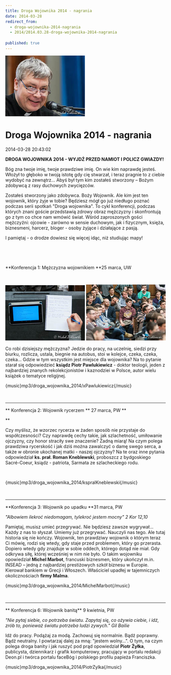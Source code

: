 ```yaml
---
title: Droga Wojownika 2014 - nagrania
date: 2014-03-28
redirect_from: 
  - droga-wojownika-2014-nagrania
  - 2014/2014.03.28-droga-wojownika-2014-nagrania

published: true
---
```



![/assets/posts/2014/2014-03-28-droga-wojownika-2014-nagrania/droga_wojownika14_01.jpg](/assets/posts/2014/2014-03-28-droga-wojownika-2014-nagrania/droga_wojownika14_01.jpg)

# Droga Wojownika 2014 - nagrania

<time>2014-03-28 20:43:02</time>


**DROGA WOJOWNIKA 2014 - WYJDŹ PRZED NAMIOT I POLICZ GWIAZDY!**

 Bóg zna twoje imię, twoje prawdziwe imię. On wie kim naprawdę jesteś. Włożył to głęboko w twoją istotę gdy cię stwarzał, i teraz pragnie to z ciebie wydobyć na zewnątrz... Abyś był tym kim zostałeś stworzony – Bożym zdobywcą z rasy duchowych zwycięzców.

 Zostałeś stworzony jako zdobywca. Boży Wojownik. Ale kim jest ten wojownik, który żyje w tobie? Będziesz mógł go już niedługo poznać podczas serii spotkań "Droga wojownika". To cykl konferencji, podczas których znani goście przedstawią zdrowy obraz mężczyzny i skonfrontują go z tym co chce nam wmówić świat. Wśród zaproszonych gości mężczyźni: ojcowie - zarówno w sensie duchowym, jak i fizycznym, księża, biznesmeni, harcerz, bloger - osoby żyjące i działające z pasją.

 I pamiętaj - o drodze dowiesz się więcej idąc, niż studiując mapy!


 


 


**Konferencja 1: Mężczyzna wojownikiem
 **25 marca, UW


 

![/assets/posts/2014/2014-03-28-droga-wojownika-2014-nagrania/droga_wojownika14_02.jpg](/assets/posts/2014/2014-03-28-droga-wojownika-2014-nagrania/droga_wojownika14_02.jpg)
![/assets/posts/2014/2014-03-28-droga-wojownika-2014-nagrania/droga_wojownika14_03.jpg](/assets/posts/2014/2014-03-28-droga-wojownika-2014-nagrania/droga_wojownika14_03.jpg)

Co robi dzisiejszy mężczyzna? Jedzie do pracy, na uczelnię, siedzi przy biurku, rozlicza, ustala, biegnie na autobus, stoi w kolejce, czeka, czeka, czeka... Gdzie w tym wszystkim jest miejsce dla wojownika? Na to pytanie starał się odpowiedzieć **ksiądz Piotr Pawlukiewicz** - doktor teologii, jeden z najbardziej znanych rekolekcjonistów i kaznodziei w Polsce, autor wielu książek o tematyce religijnej.


{music}mp3/droga_wojownika_2014/xPawlukiewicz{/music} 



 

***


**
Konferencja 2: Wojownik rycerzem
** 27 marca, PW **

**


Czy myślisz, że wzorzec rycerza w żaden sposób nie przystaje do współczesności? Czy naprawdę cechy takie, jak szlachetność, umiłowanie ojczyzny, czy honor straciły swe znaczenie? Żadną miarą! Na czym polega prawdziwa rycerskość i jak dziś można zawalczyć o damę swego serca, a także w obronie ukochanej matki - naszej ojczyzny? Na te oraz inne pytania odpowiedział **ks. prał. Roman Kneblewski**, proboszcz z bydgoskiego Sacré-Coeur, ksiądz - patriota, Sarmata ze szlacheckiego rodu.


 


{music}mp3/droga_wojownika_2014/kspralKneblewski{/music} [](http://solideo.pl/mp3/droga_wojownika_2014/kspralKneblewski/Wojownik_rycerzem_-_ks_pralat_Roman_Kneblewski_27marca2014_ASK_SoliDeo.mp3)


 

***

**Konferencja 3: Wojownik po upadku
**31 marca, PW


*"Albowiem ilekroć niedomagam, tylekroć jestem mocny" 2 Kor 12,10*

Pamiętaj, musisz umieć przegrywać. Nie będziesz zawsze wygrywał... Każdy z nas to słyszał. Umiemy już przegrywać. Nauczyli nas tego. Ale tutaj historia się nie kończy. Wojownik, ten prawdziwy wojownik o którym teraz Ci mówię, rodzi się wtedy, gdy staje przed problemem, który go przerasta. Dopiero wtedy gdy znajduje w sobie oddech, którego dotąd nie miał. Gdy odkrywa siłę, której wcześniej w nim nie było. O takim wojowniku opowiedział **Michel Marbot**, francuski biznesmen, który ukończył m.in. INSEAD – jedną z najbardziej prestiżowych szkół biznesu w Europie. Kierował bankiem w Grecji i Włoszech. Właściciel upadłej w tajemniczych okolicznościach **firmy Malma**.


{music}mp3/droga_wojownika_2014/MichelMarbot{/music}


 

***


**
Konferencja 6: Wojownik banitą**
 9 kwietnia, PW


*"Nie pytaj siebie, co potrzeba światu. Zapytaj się, co ożywia ciebie, i idź, zrób to, ponieważ światu potrzeba ludzi zywych."* *Gil Bailie*

Idź do pracy. Podążaj za modą. Zachowuj się normalnie. Bądź poprawny. Bądź neutralny. I powtarzaj dalej za mną: "jestem wolny...". O tym, na czym polega droga banity i jak ruszyć pod prąd opowiedział **Piotr Żyłka**, publicysta, dziennikarz i grafik komputerowy, pracujący w portalu redakcji Deon.pl i twórca portalu faceBóg i polskiego profilu papieża Franciszka.


{music}mp3/droga_wojownika_2014/PiotrZylka{/music}


<!--{{json:{"created_date":"2014-03-28 20:43:02","publish_down":"0000-00-00 00:00:00","id":"5376"}}}-->